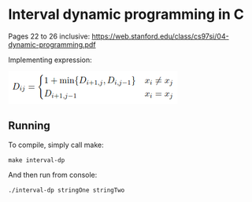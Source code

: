 # Interval dynamic programming in C
Pages 22 to 26 inclusive: https://web.stanford.edu/class/cs97si/04-dynamic-programming.pdf

Implementing expression:

![Image description](dyn.png)

## Running
To compile, simply call make:
```
make interval-dp
```

And then run from console:
```
./interval-dp stringOne stringTwo
```